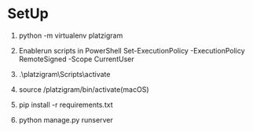 # SetUp

1. python -m virtualenv platzigram

2. Enablerun scripts in PowerShell Set-ExecutionPolicy -ExecutionPolicy RemoteSigned -Scope CurrentUser

3. .\platzigram\Scripts\activate

4. source /platzigram/bin/activate(macOS)

5. pip install -r requirements.txt

6. python manage.py runserver
